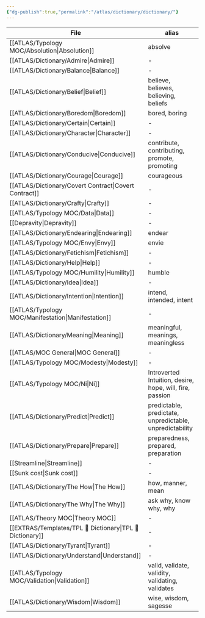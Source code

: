 ```yaml
---
{"dg-publish":true,"permalink":"/atlas/dictionary/dictionary/"}
---
```


| File                                                         | alias                                                    |
| ------------------------------------------------------------ | -------------------------------------------------------- |
| [[ATLAS/Typology MOC/Absolution\|Absolution]]             | absolve                                                  |
| [[ATLAS/Dictionary/Admire\|Admire]]                       | \-                                                       |
| [[ATLAS/Dictionary/Balance\|Balance]]                     | \-                                                       |
| [[ATLAS/Dictionary/Belief\|Belief]]                       | believe, believes, believing, beliefs                    |
| [[ATLAS/Dictionary/Boredom\|Boredom]]                     | bored, boring                                            |
| [[ATLAS/Dictionary/Certain\|Certain]]                     | \-                                                       |
| [[ATLAS/Dictionary/Character\|Character]]                 | \-                                                       |
| [[ATLAS/Dictionary/Conducive\|Conducive]]                 | contribute, contributing, promote, promoting             |
| [[ATLAS/Dictionary/Courage\|Courage]]                     | courageous                                               |
| [[ATLAS/Dictionary/Covert Contract\|Covert Contract]]     | \-                                                       |
| [[ATLAS/Dictionary/Crafty\|Crafty]]                       | \-                                                       |
| [[ATLAS/Typology MOC/Data\|Data]]                         | \-                                                       |
| [[Depravity\|Depravity]]                                  | \-                                                       |
| [[ATLAS/Dictionary/Endearing\|Endearing]]                 | endear                                                   |
| [[ATLAS/Typology MOC/Envy\|Envy]]                         | envie                                                    |
| [[ATLAS/Dictionary/Fetichism\|Fetichism]]                 | \-                                                       |
| [[ATLAS/Dictionary/Help\|Help]]                           | \-                                                       |
| [[ATLAS/Typology MOC/Humility\|Humility]]                 | humble                                                   |
| [[ATLAS/Dictionary/Idea\|Idea]]                           | \-                                                       |
| [[ATLAS/Dictionary/Intention\|Intention]]                 | intend, intended, intent                                 |
| [[ATLAS/Typology MOC/Manifestation\|Manifestation]]       | \-                                                       |
| [[ATLAS/Dictionary/Meaning\|Meaning]]                     | meaningful, meanings, meaningless                        |
| [[ATLAS/MOC General\|MOC General]]                        | \-                                                       |
| [[ATLAS/Typology MOC/Modesty\|Modesty]]                   | \-                                                       |
| [[ATLAS/Typology MOC/Ni\|Ni]]                             | Introverted Intuition, desire, hope, will, fire, passion |
| [[ATLAS/Dictionary/Predict\|Predict]]                     | predictable, predictate, unpredictable, unpredictability |
| [[ATLAS/Dictionary/Prepare\|Prepare]]                     | preparedness, prepared, preparation                      |
| [[Streamline\|Streamline]]                                | \-                                                       |
| [[Sunk cost\|Sunk cost]]                                  | \-                                                       |
| [[ATLAS/Dictionary/The How\|The How]]                     | how, manner, mean                                        |
| [[ATLAS/Dictionary/The Why\|The Why]]                     | ask why, know why, why                                   |
| [[ATLAS/Theory MOC\|Theory MOC]]                          | \-                                                       |
| [[EXTRAS/Templates/TPL 📖 Dictionary\|TPL 📖 Dictionary]] | \-                                                       |
| [[ATLAS/Dictionary/Tyrant\|Tyrant]]                       | \-                                                       |
| [[ATLAS/Dictionary/Understand\|Understand]]               | \-                                                       |
| [[ATLAS/Typology MOC/Validation\|Validation]]             | valid, validate, validity, validating, validates         |
| [[ATLAS/Dictionary/Wisdom\|Wisdom]]                       | wise, wisdom, sagesse                                    |


